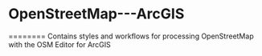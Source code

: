 # OpenStreetMap---ArcGIS
========
Contains styles and workflows for processing OpenStreetMap with the OSM Editor for ArcGIS
